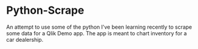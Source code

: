 # Python-Scrape
An attempt to use some of the python I've been learning recently to scrape some data for a Qlik Demo app. The app is meant to chart inventory for a car dealership.
